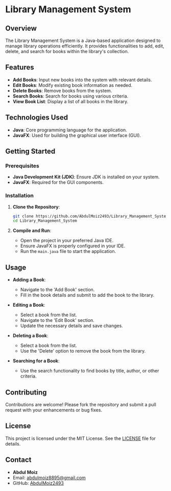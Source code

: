 # Library Management System
 
## Overview

The Library Management System is a Java-based application designed to manage library operations efficiently. It provides functionalities to add, edit, delete, and search for books within the library's collection.

## Features

- **Add Books**: Input new books into the system with relevant details.
- **Edit Books**: Modify existing book information as needed.
- **Delete Books**: Remove books from the system.
- **Search Books**: Search for books using various criteria.
- **View Book List**: Display a list of all books in the library.

## Technologies Used

- **Java**: Core programming language for the application.
- **JavaFX**: Used for building the graphical user interface (GUI).

## Getting Started

### Prerequisites

- **Java Development Kit (JDK)**: Ensure JDK is installed on your system.
- **JavaFX**: Required for the GUI components.

### Installation

1. **Clone the Repository**:
   ```bash
   git clone https://github.com/AbdulMoiz2493/Library_Management_System.git
   cd Library_Management_System
   ```

2. **Compile and Run**:
   - Open the project in your preferred Java IDE.
   - Ensure JavaFX is properly configured in your IDE.
   - Run the `main.java` file to start the application.

## Usage

- **Adding a Book**:
  - Navigate to the 'Add Book' section.
  - Fill in the book details and submit to add the book to the library.

- **Editing a Book**:
  - Select a book from the list.
  - Navigate to the 'Edit Book' section.
  - Update the necessary details and save changes.

- **Deleting a Book**:
  - Select a book from the list.
  - Use the 'Delete' option to remove the book from the library.

- **Searching for a Book**:
  - Use the search functionality to find books by title, author, or other criteria.

## Contributing

Contributions are welcome! Please fork the repository and submit a pull request with your enhancements or bug fixes.

## License

This project is licensed under the MIT License. See the [LICENSE](LICENSE) file for details.

## Contact

- **Abdul Moiz**  
- Email: abdulmoiz8895@gmail.com 
- GitHub: [AbdulMoiz2493](https://github.com/AbdulMoiz2493)
